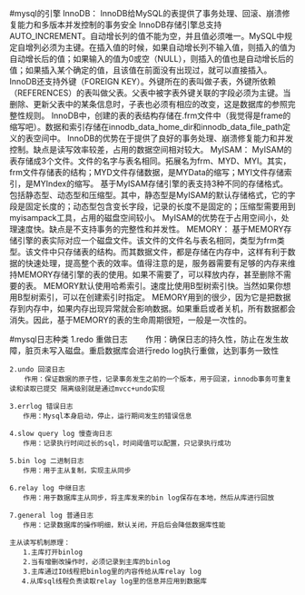 #mysql的引擎
    InnoDB：
    InnoDB给MySQL的表提供了事务处理、回滚、崩溃修复能力和多版本并发控制的事务安全
        InnoDB存储引擎总支持AUTO_INCREMENT。自动增长列的值不能为空，并且值必须唯一。MySQL中规定自增列必须为主键。在插入值的时候，如果自动增长列不输入值，则插入的值为自动增长后的值；如果输入的值为0或空（NULL），则插入的值也是自动增长后的值；如果插入某个确定的值，且该值在前面没有出现过，就可以直接插入。
        InnoDB还支持外键（FOREIGN KEY）。外键所在的表叫做子表，外键所依赖（REFERENCES）的表叫做父表。父表中被字表外键关联的字段必须为主键。当删除、更新父表中的某条信息时，子表也必须有相应的改变，这是数据库的参照完整性规则。
        InnoDB中，创建的表的表结构存储在.frm文件中（我觉得是frame的缩写吧）。数据和索引存储在innodb_data_home_dir和innodb_data_file_path定义的表空间中。
        InnoDB的优势在于提供了良好的事务处理、崩溃修复能力和并发控制。缺点是读写效率较差，占用的数据空间相对较大。
    MyISAM：
        MyISAM的表存储成3个文件。文件的名字与表名相同。拓展名为frm、MYD、MYI。其实，frm文件存储表的结构；MYD文件存储数据，是MYData的缩写；MYI文件存储索引，是MYIndex的缩写。
        基于MyISAM存储引擎的表支持3种不同的存储格式。包括静态型、动态型和压缩型。其中，静态型是MyISAM的默认存储格式，它的字段是固定长度的；动态型包含变长字段，记录的长度不是固定的；压缩型需要用到myisampack工具，占用的磁盘空间较小。
        MyISAM的优势在于占用空间小，处理速度快。缺点是不支持事务的完整性和并发性。
    MEMORY：
        基于MEMORY存储引擎的表实际对应一个磁盘文件。该文件的文件名与表名相同，类型为frm类型。该文件中只存储表的结构。而其数据文件，都是存储在内存中，这样有利于数据的快速处理，提高整个表的效率。值得注意的是，服务器需要有足够的内存来维持MEMORY存储引擎的表的使用。如果不需要了，可以释放内存，甚至删除不需要的表。
        MEMORY默认使用哈希索引。速度比使用B型树索引快。当然如果你想用B型树索引，可以在创建索引时指定。
        MEMORY用到的很少，因为它是把数据存到内存中，如果内存出现异常就会影响数据。如果重启或者关机，所有数据都会消失。因此，基于MEMORY的表的生命周期很短，一般是一次性的。

#mysql日志种类
    1.redo 重做日志
    　　作用：确保日志的持久性，防止在发生故障，脏页未写入磁盘。重启数据库会进行redo log执行重做，达到事务一致性
    
    2.undo 回滚日志
    　  作用：保证数据的原子性，记录事务发生之前的一个版本，用于回滚，innodb事务可重复读和读取已提交 隔离级别就是通过mvcc+undo实现
    
    3.errlog 错误日志
    　　作用：Mysql本身启动，停止，运行期间发生的错误信息
    
    4.slow query log 慢查询日志
    　　作用：记录执行时间过长的sql，时间阈值可以配置，只记录执行成功
    
    5.bin log 二进制日志
    　　作用：用于主从复制，实现主从同步
    
    6.relay log 中继日志
    　　作用：用于数据库主从同步，将主库发来的bin log保存在本地，然后从库进行回放
    
    7.general log 普通日志
    　　作用：记录数据库的操作明细，默认关闭，开启后会降低数据库性能
    
    主从读写机制原理：
    　　1.主库打开binlog
    　　2.当有增删改操作时，必须记录到主库的binlog
    　　3.主库通过IO线程把binlog里的内容传给从库relay log
       4.从库sql线程负责读取relay log里的信息并应用到数据库